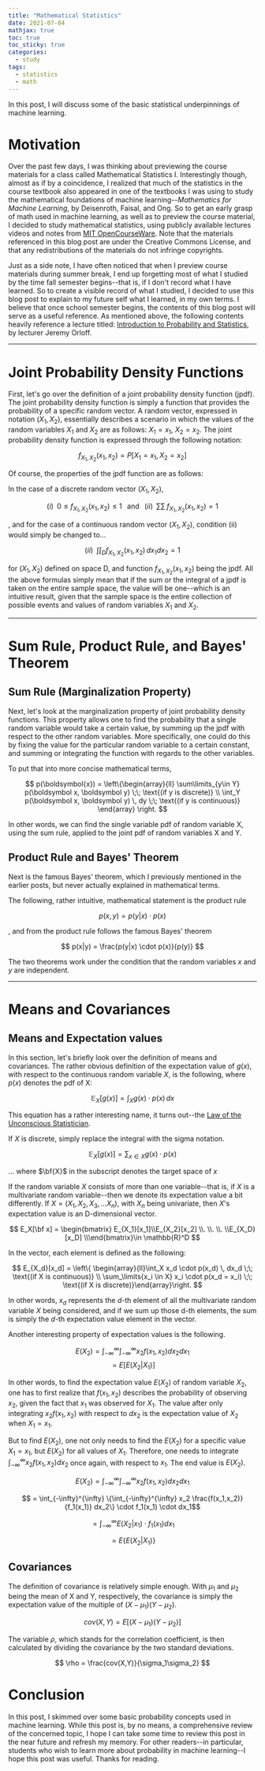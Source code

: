 ```yaml
---
title: "Mathematical Statistics"
date: 2021-07-04
mathjax: true
toc: true
toc_sticky: true
categories:
  - study
tags:
  - statistics
  - math
---
```



In this post, I will discuss some of the basic statistical underpinnings of machine learning. 

# Motivation

Over the past few days, I was thinking about previewing the course materials for a class called Mathematical Statistics I. Interestingly though, almost as if by a coincidence, I realized that much of the statistics in the course textbook also appeared in one of the textbooks I was using to study the mathematical foundations of machine learning--*Mathematics for Machine Learning*, by Deisenroth, Faisal, and Ong. So to get an early grasp of math used in machine learning, as well as to preview the course material, I decided to study mathematical statistics, using publicly available lectures videos and notes from [MIT OpenCourseWare](https://ocw.mit.edu/index.htm). Note that the materials referenced in this blog post are under the Creative Commons License, and that any redistributions of the materials do not infringe copyrights.

Just as a side note, I have often noticed that when I preview course materials during summer break, I end up forgetting most of what I studied by the time fall semester begins--that is, if I don't record what I have learned. So to create a visible record of what I studied, I decided to use this blog post to explain to my future self what I learned, in my own terms. I believe that once school semester begins, the contents of this blog post will serve as a useful reference. As mentioned above, the following contents heavily reference a lecture titled: [Introduction to Probability and Statistics](https://ocw.mit.edu/courses/mathematics/18-655-mathematical-statistics-spring-2016/lecture-notes/), by lecturer Jeremy Orloff. 







***
# Joint Probability Density Functions



First, let's go over the definition of a joint probability density function (jpdf). The joint probability density function is simply a function that provides the probability of a specific random vector. A random vector, expressed in notation $(X_1, X_2)$, essentially describes a scenario in which the values of the random variables $X_1$ and $X_2$ are as follows: $X_1 = x_1$, $X_2 = x_2$. The joint probability density function is expressed through the following notation:


$$ f_{X_1, X_2} (x_1, x_2) = P[X_1 = x_1, X_2 = x_2] $$

Of course, the properties of the jpdf function are as follows:

In the case of a discrete random vector $(X_1, X_2)$,

$$ (i)\;\; 0\leq f_{X_1, X_2} (x_1, x_2) \leq 1 \;\;\; \text{and} \;\;\; (ii) \;\; \sum\sum \; f_{X_1, X_2} (x_1, x_2) = 1 $$ 

, and for the case of a continuous random vector $(X_1, X_2)$, condition (ii) would simply be changed to... 

$$ (ii) \;\; \int \int_D f_{X_1, X_2}(x_1, x_2) \,dx_1dx_2 = 1 $$

for $(X_1,X_2)$ defined on space D, and function $f_{X_1,X_2} (x_1, x_2)$ being the jpdf. All the above formulas simply mean that if the sum or the integral of a jpdf is taken on the entire sample space, the value will be one--which is an intuitive result, given that the sample space is the entire collection of possible events and values of random variables $X_1 \text{ and } X_2$.






***
# Sum Rule, Product Rule, and Bayes' Theorem

## Sum Rule (Marginalization Property)

Next, let's look at the marginalization property of joint probability density functions. This property allows one to find the probability that a single random variable would take a certain value, by summing up the jpdf with respect to the other random variables. More specifically, one could do this by fixing the value for the particular random variable to a certain constant, and summing or integrating the function with regards to the other variables. 



To put that into more concise mathematical terms, 


$$
p(\boldsymbol{x}) = \left\{\begin{array}{ll} \sum\limits_{y\in Y} p(\boldsymbol x, \boldsymbol y) \;\; \text{(if y is discrete)} \\ \int_Y p(\boldsymbol x, \boldsymbol y) \, dy \;\; \text{(if y is continuous)}
\end{array} \right.
$$

In other words, we can find the single variable pdf of random variable X, using the sum rule, applied to the joint pdf of random variables X and Y. 

## Product Rule and Bayes' Theorem

Next is the famous Bayes' theorem, which I previously mentioned in the earlier posts, but never actually explained in mathematical terms. 

The following, rather intuitive, mathematical statement is the product rule

$$ p(x,y) = p(y|x) \cdot p(x) $$ 

, and from the product rule follows the famous Bayes' theorem

$$ p(x|y) = \frac{p(y|x) \cdot p(x)}{p(y)} $$

The two theorems work under the condition that the random variables $x$ and $y$ are independent. 

***
# Means and Covariances

## Means and Expectation values

In this section, let's briefly look over the definition of means and covariances. The rather obvious definition of the expectation value of $g(x)$, with respect to the continuous random variable $X$, is the following, where $p(x)$ denotes the pdf of X: 

$$ \mathbb{E}_X[g(x)] = \int_X g(x) \cdot p(x) \, dx $$

This equation has a rather interesting name, it turns out--the [Law of the Unconscious Statistician](https://en.wikipedia.org/wiki/Law_of_the_unconscious_statistician).

If $X$ is discrete, simply replace the integral with the sigma notation. 

$$ \mathbb{E}_X[g(x)] = \sum_{x \in X} g(x) \cdot p(x) $$

... where $\bf{X}$ in the subscript denotes the target space of $x$

If the random variable $X$ consists of more than one variable--that is, if $X$ is a multivariate random variable--then we denote its expectation value a bit differently. If $X = (X_1, X_2, X_3, ... X_n)$, with $X_n$ being univariate, then $X$'s expectation value is an D-dimensional vector. 

$$ E_X[\bf x] = \begin{bmatrix} E_{X_1}[x_1]\\E_{X_2}[x_2] \\. \\. \\. \\E_{X_D}[x_D] \\\end{bmatrix}\in \mathbb{R}^D $$

In the vector, each element is defined as the following: 


$$
E_{X_d}[x_d] = \left\{
\begin{array}{ll}\int_X x_d \cdot p(x_d) \, dx_d \;\; \text{(if X is continuous)} \\ \sum_\limits{x_i \in X} x_i \cdot p(x_d = x_i) \;\; \text{(if X is discrete)}\end{array}\right.
$$



In other words, $x_d$ represents the *d*-th element of all the multivariate random variable $X$ being considered, and if we sum up those d-th elements, the sum is simply the *d*-th expectation value element in the vector.

Another interesting property of expectation values is the following.

$$ E(X_2) = \int_{-\infty}^\infty\int_{-\infty}^\infty x_2f(x_1,x_2) dx_2dx_1$$
$$ = E[E(X_2|X_1)] $$

In other words, to find the expectation value $E(X_2)$ of random variable $X_2$, one has to first realize that $f(x_1,x_2)$ describes the probability of observing $x_2$, given the fact that $x_1$ was observed for $X_1$. The value after only integrating $x_2f(x_1,x_2)$ with respect to $dx_2$ is the expectation value of $X_2$ when $X_1=x_1$. 

But to find $E(X_2)$, one not only needs to find the $E(X_2)$ for a specific value $X_1 = x_1$, but $E(X_2)$ for all values of  $X_1$. Therefore, one needs to integrate $\int_{-\infty}^\infty x_2f(x_1,x_2) dx_2$ once again, with respect to $x_1$. The end value is $E(X_2)$. 



$$ E(X_2) = \int_{-\infty}^\infty\int_{-\infty}^\infty x_2f(x_1,x_2) dx_2dx_1 $$

$$ = \int_{-\infty}^{\infty} \{\int_{-\infty}^{\infty} x_2 \frac{f(x_1,x_2)}{f_1(x_1)} dx_2\} \cdot f_1(x_1) \cdot dx_1$$

$$ = \int_{-\infty}^{\infty} E(X_2 | x_1) \cdot f_1(x_1) dx_1 $$

$$ = E\{E(X_2 | X_1)\} $$

## Covariances

The definition of covariance is relatively simple enough. With $\mu_1$ and $\mu_2$ being the mean of X and Y, respectively, the covariance is simply the expectation value of the multiple of $(X-\mu_1)(Y-\mu_2)$.

$$ cov(X,Y) = E[(X-\mu_1)(Y-\mu_2)]$$ 

The variable $\rho$, which stands for the correlation coefficient, is then calculated by dividing the covariance by the two standard deviations. 

$$ \rho = \frac{cov(X,Y)}{\sigma_1\sigma_2} $$ 

# Conclusion

In this post, I skimmed over some basic probability concepts used in machine learning. While this post is, by no means, a comprehensive review of the concerned topic, I hope I can take some time to review this post in the near future and refresh my memory. For other readers--in particular, students who wish to learn more about probability in machine learning--I hope this post was useful. Thanks for reading. 
